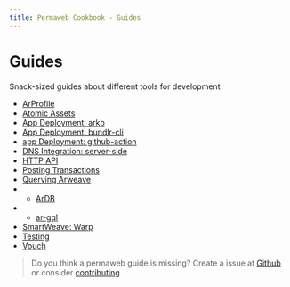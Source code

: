 ```yaml
---
title: Permaweb Cookbook - Guides
---
```


# Guides

Snack-sized guides about different tools for development

- [ArProfile](arprofile.md)
- [Atomic Assets](atomic-assets/intro.md)
- [App Deployment: arkb](deployment/arkb.md)
- [App Deployment: bundlr-cli](deployment/bundlr-cli.md)
- [app Deployment: github-action](deployment/github-action.md)
- [DNS Integration: server-side](dns-integration/server-side.md)
- [HTTP API](http-api.md)
- [Posting Transactions](posting-transactions/README.md)
- [Querying Arweave](querying-arweave/queryingArweave.md)
- - [ArDB](querying-arweave/ardb.md)
- - [ar-gql](querying-arweave/ar-gql.md)
- [SmartWeave: Warp](smartweave/warp/README.md)
- [Testing](testing/arlocal.md)
- [Vouch](vouch.md)




> Do you think a permaweb guide is missing? Create a issue at [Github](https://github.com/twilson63/permaweb-cookbook/issues) or consider [contributing](../getting-started/contributing.md) 